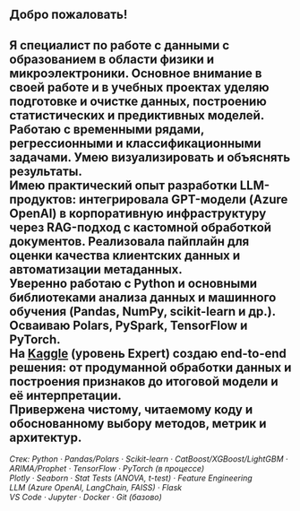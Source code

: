 ## Добро пожаловать!   

Я специалист по работе с данными с образованием в области физики и микроэлектроники. Основное внимание в своей работе и в учебных проектах уделяю подготовке и очистке данных, построению статистических и предиктивных моделей. Работаю с временными рядами, регрессионными и классификационными задачами. Умею визуализировать и объяснять результаты.   
Имею практический опыт разработки LLM-продуктов: интегрировала GPT-модели (Azure OpenAI) в корпоративную инфраструктуру через RAG-подход с кастомной обработкой документов. Реализовала пайплайн для оценки качества клиентских данных и автоматизации метаданных.   
Уверенно работаю с Python и основными библиотеками анализа данных и машинного обучения (Pandas, NumPy, scikit-learn и др.). Осваиваю Polars, PySpark, TensorFlow и PyTorch.   
На [Kaggle](https://www.kaggle.com/litsea) (уровень Expert) создаю end-to-end решения: от продуманной обработки данных и построения признаков до итоговой модели и её интерпретации.    
Привержена чистому, читаемому коду и обоснованному выбору методов, метрик и архитектур.   
---
_Стек:
Python · Pandas/Polars · Scikit-learn · CatBoost/XGBoost/LightGBM · ARIMA/Prophet · TensorFlow · PyTorch (в процессе)   
Plotly · Seaborn · Stat Tests (ANOVA, t-test) · Feature Engineering   
LLM (Azure OpenAI, LangChain, FAISS) · Flask   
VS Code · Jupyter · Docker · Git (базово)_

